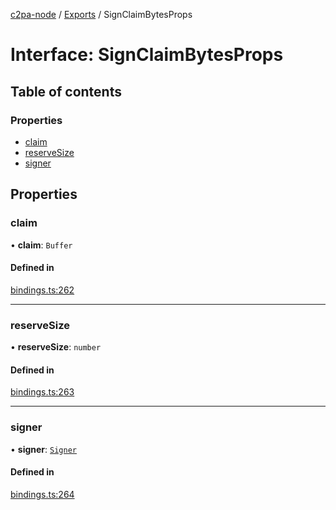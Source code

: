 [c2pa-node](../README.md) / [Exports](../modules.md) / SignClaimBytesProps

# Interface: SignClaimBytesProps

## Table of contents

### Properties

- [claim](SignClaimBytesProps.md#claim)
- [reserveSize](SignClaimBytesProps.md#reservesize)
- [signer](SignClaimBytesProps.md#signer)

## Properties

### claim

• **claim**: `Buffer`

#### Defined in

[bindings.ts:262](https://github.com/contentauth/c2pa-node/blob/46975b6/js-src/bindings.ts#L262)

___

### reserveSize

• **reserveSize**: `number`

#### Defined in

[bindings.ts:263](https://github.com/contentauth/c2pa-node/blob/46975b6/js-src/bindings.ts#L263)

___

### signer

• **signer**: [`Signer`](../modules.md#signer)

#### Defined in

[bindings.ts:264](https://github.com/contentauth/c2pa-node/blob/46975b6/js-src/bindings.ts#L264)
